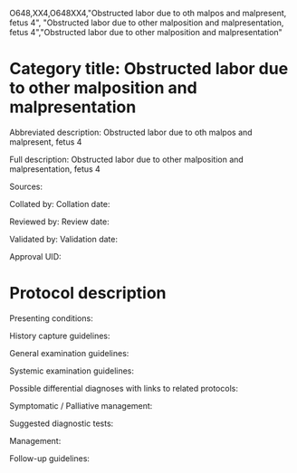 O648,XX4,O648XX4,"Obstructed labor due to oth malpos and malpresent, fetus 4", "Obstructed labor due to other malposition and malpresentation, fetus 4","Obstructed labor due to other malposition and malpresentation"
# Category title: Obstructed labor due to other malposition and malpresentation

Abbreviated description: Obstructed labor due to oth malpos and malpresent, fetus 4

Full description: Obstructed labor due to other malposition and malpresentation, fetus 4

Sources:

Collated by:
Collation date:

Reviewed by:
Review date:

Validated by:
Validation date:

Approval UID:

# Protocol description

Presenting conditions:

History capture guidelines:

General examination guidelines:

Systemic examination guidelines:

Possible differential diagnoses with links to related protocols:

Symptomatic / Palliative management:

Suggested diagnostic tests:

Management:

Follow-up guidelines:
